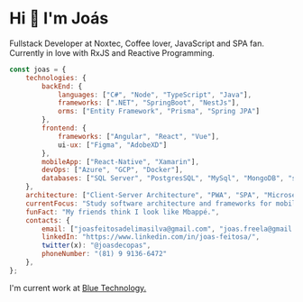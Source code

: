# Hi 👋 I'm Joás

Fullstack Developer at Noxtec, Coffee lover, JavaScript and SPA fan. Currently in love with RxJS and Reactive Programming.

```javascript
const joas = {
    technologies: {
        backEnd: {
            languages: ["C#", "Node", "TypeScript", "Java"],
            frameworks: [".NET", "SpringBoot", "NestJs"],
            orms: ["Entity Framework", "Prisma", "Spring JPA"]
        },
        frontend: {
            frameworks: ["Angular", "React", "Vue"],
            ui-ux: ["Figma", "AdobeXD"]
        },
        mobileApp: ["React-Native", "Xamarin"],
        devOps: ["Azure", "GCP", "Docker"],
        databases: ["SQL Server", "PostgresSQL", "MySql", "MongoDB", "sqlite"]
    },
    architecture: ["Client-Server Architecture", "PWA", "SPA", "Microservices"],
    currentFocus: "Study software architecture and frameworks for mobile development.",
    funFact: "My friends think I look like Mbappé.",
    contacts: {
        email: ["joasfeitosadelimasilva@gmail.com", "joas.freela@gmail.com"],
        linkedIn: "https://www.linkedin.com/in/joas-feitosa/",
        twitter(x): "@joasdecopas",
        phoneNumber: "(81) 9 9136-6472"
    }, 
};
```

I'm current work at [Blue Technology.](https://bluetechnology.com.br/)

